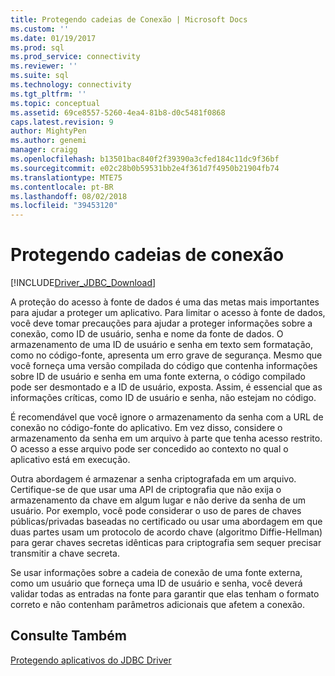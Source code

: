 ```yaml
---
title: Protegendo cadeias de Conexão | Microsoft Docs
ms.custom: ''
ms.date: 01/19/2017
ms.prod: sql
ms.prod_service: connectivity
ms.reviewer: ''
ms.suite: sql
ms.technology: connectivity
ms.tgt_pltfrm: ''
ms.topic: conceptual
ms.assetid: 69ce8557-5260-4ea4-81b8-d0c5481f0868
caps.latest.revision: 9
author: MightyPen
ms.author: genemi
manager: craigg
ms.openlocfilehash: b13501bac840f2f39390a3cfed184c11dc9f36bf
ms.sourcegitcommit: e02c28b0b59531bb2e4f361d7f4950b21904fb74
ms.translationtype: MTE75
ms.contentlocale: pt-BR
ms.lasthandoff: 08/02/2018
ms.locfileid: "39453120"
---
```

# <a name="securing-connection-strings"></a>Protegendo cadeias de conexão

[!INCLUDE[Driver_JDBC_Download](../../includes/driver_jdbc_download.md)]

A proteção do acesso à fonte de dados é uma das metas mais importantes para ajudar a proteger um aplicativo. Para limitar o acesso à fonte de dados, você deve tomar precauções para ajudar a proteger informações sobre a conexão, como ID de usuário, senha e nome da fonte de dados. O armazenamento de uma ID de usuário e senha em texto sem formatação, como no código-fonte, apresenta um erro grave de segurança. Mesmo que você forneça uma versão compilada do código que contenha informações sobre ID de usuário e senha em uma fonte externa, o código compilado pode ser desmontado e a ID de usuário, exposta. Assim, é essencial que as informações críticas, como ID de usuário e senha, não estejam no código.

É recomendável que você ignore o armazenamento da senha com a URL de conexão no código-fonte do aplicativo. Em vez disso, considere o armazenamento da senha em um arquivo à parte que tenha acesso restrito. O acesso a esse arquivo pode ser concedido ao contexto no qual o aplicativo está em execução.

Outra abordagem é armazenar a senha criptografada em um arquivo. Certifique-se de que usar uma API de criptografia que não exija o armazenamento da chave em algum lugar e não derive da senha de um usuário. Por exemplo, você pode considerar o uso de pares de chaves públicas/privadas baseadas no certificado ou usar uma abordagem em que duas partes usam um protocolo de acordo chave (algoritmo Diffie-Hellman) para gerar chaves secretas idênticas para criptografia sem sequer precisar transmitir a chave secreta.

Se usar informações sobre a cadeia de conexão de uma fonte externa, como um usuário que forneça uma ID de usuário e senha, você deverá validar todas as entradas na fonte para garantir que elas tenham o formato correto e não contenham parâmetros adicionais que afetem a conexão.

## <a name="see-also"></a>Consulte Também

[Protegendo aplicativos do JDBC Driver](../../connect/jdbc/securing-jdbc-driver-applications.md)
